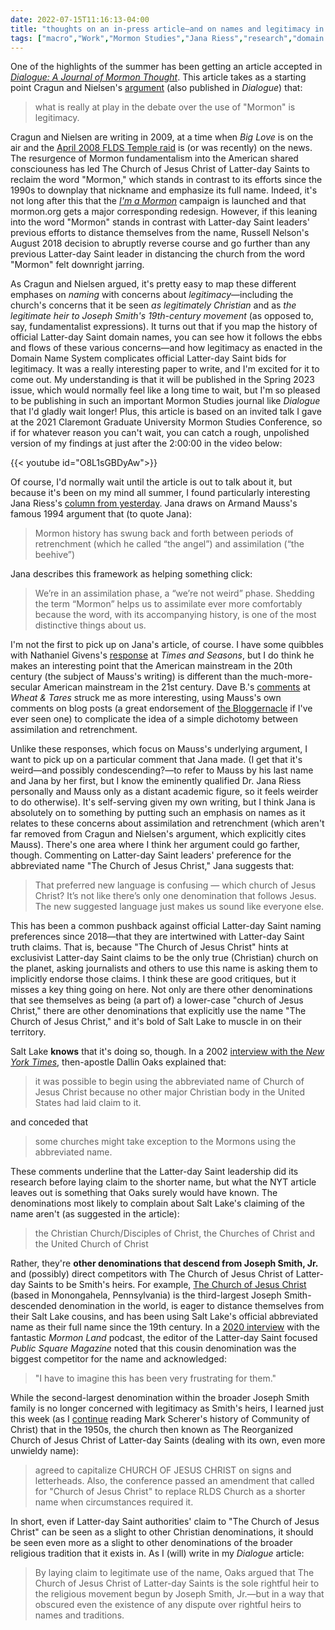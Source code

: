 ```yaml
---
date: 2022-07-15T11:16:13-04:00
title: "thoughts on an in-press article—and on names and legitimacy in Mormonism"
tags: ["macro","Work","Mormon Studies","Jana Riess","research","domain names","Mormon fundamentalism","The Church of Jesus Christ of Latter-day Saints","Mormonism","legitimacy","Ryan Cragun","Russell Nelson","Dallin Oaks","Bloggernacle","exclusivism","Community of Christ","Mark Scherer","Smith-Rigdon movement"]
---
```

One of the highlights of the summer has been getting an article accepted in *[Dialogue: A Journal of Mormon Thought](https://www.dialoguejournal.com/)*. This article takes as a starting point Cragun and Nielsen's [argument](https://scholarlypublishingcollective.org/uip/dial/article/42/1/65/249839/Fighting-over-Mormon-Media-Coverage-of-the-FLDS) (also published in *Dialogue*) that:

> what is really at play in the debate over the use of "Mormon" is legitimacy.

Cragun and Nielsen are writing in 2009, at a time when *Big Love* is on the air and the [April 2008 FLDS Temple raid](https://en.wikipedia.org/wiki/YFZ_Ranch#April_2008_raid) is (or was recently) on the news. The resurgence of Mormon fundamentalism into the American shared consciouness has led The Church of Jesus Christ of Latter-day Saints to reclaim the word "Mormon," which stands in contrast to its efforts since the 1990s to downplay that nickname and emphasize its full name. Indeed, it's not long after this that the *[I'm a Mormon](https://en.wikipedia.org/wiki/I%27m_a_Mormon)* campaign is launched and that mormon.org gets a major corresponding redesign. However, if this leaning into the word "Mormon" stands in contrast with Latter-day Saint leaders' previous efforts to distance themselves from the name, Russell Nelson's August 2018 decision to abruptly reverse course and go further than any previous Latter-day Saint leader in distancing the church from the word "Mormon" felt downright jarring.

As Cragun and Nielsen argued, it's pretty easy to map these different emphases on *naming* with concerns about *legitimacy*—including the church's concerns that it be seen *as legitimately Christian* and as *the legitimate heir to Joseph Smith's 19th-century movement* (as opposed to, say, fundamentalist expressions). It turns out that if you map the history of official Latter-day Saint domain names, you can see how it follows the ebbs and flows of these various concerns—and how legitimacy as enacted in the Domain Name System complicates official Latter-day Saint bids for legitimacy. It was a really interesting paper to write, and I'm excited for it to come out. My understanding is that it will be published in the Spring 2023 issue, which would normally feel like a long time to wait, but I'm so pleased to be publishing in such an important Mormon Studies journal like *Dialogue* that I'd gladly wait longer! Plus, this article is based on an invited talk I gave at the 2021 Claremont Graduate University Mormon Studies Conference, so if for whatever reason you can't wait, you can catch a rough, unpolished version of my findings at just after the 2:00:00 in the video below:

{{< youtube id="O8L1sGBDyAw">}}

Of course, I'd normally wait until the article is out to talk about it, but because it's been on my mind all summer, I found particularly interesting Jana Riess's [column from yesterday](https://religionnews.com/2022/07/14/oh-now-i-get-it-purging-the-word-mormon-is-a-bid-for-the-mainstream/). Jana draws on Armand Mauss's famous 1994 argument that (to quote Jana): 

> Mormon history has swung back and forth between periods of retrenchment (which he called “the angel”) and assimilation (“the beehive”)

Jana describes this framework as helping something click: 

> We’re in an assimilation phase, a “we’re not weird” phase. Shedding the term “Mormon” helps us to assimilate ever more comfortably because the word, with its accompanying history, is one of the most distinctive things about us.

I'm not the first to pick up on Jana's article, of course. I have some quibbles with Nathaniel Givens's [response](https://www.timesandseasons.org/index.php/2022/07/not-assimilation-but-alliance/) at *Times and Seasons*, but I do think he makes an interesting point that the American mainstream in the 20th century (the subject of Mauss's writing) is different than the much-more-secular American mainstream in the 21st century. Dave B.'s [comments](https://wheatandtares.org/2022/07/15/retrenchment-masquerading-as-assimilation/) at *Wheat & Tares* struck me as more interesting, using Mauss's own comments on blog posts (a great endorsement of [the Bloggernacle](https://en.wikipedia.org/wiki/Mormon_blogosphere) if I've ever seen one) to complicate the idea of a simple dichotomy between assimilation and retrenchment. 

Unlike these responses, which focus on Mauss's underlying argument, I want to pick up on a particular comment that Jana made. (I get that it's weird—and possibly condescending?—to refer to Mauss by his last name and Jana by her first, but I know the eminently qualified Dr. Jana Riess personally and Mauss only as a distant academic figure, so it feels weirder to do otherwise). It's self-serving given my own writing, but I think Jana is absolutely on to something by putting such an emphasis on names as it relates to these concerns about assimilation and retrenchment (which aren't far removed from Cragun and Nielsen's argument, which explicitly cites Mauss). There's one area where I think her argument could go farther, though. Commenting on Latter-day Saint leaders' preference for the abbreviated name "The Church of Jesus Christ," Jana suggests that: 

> That preferred new language is confusing — which church of Jesus Christ? It’s not like there’s only one denomination that follows Jesus. The new suggested language just makes us sound like everyone else.

This has been a common pushback against official Latter-day Saint naming preferences since 2018—that they are intertwined with Latter-day Saint truth claims. That is, because "The Church of Jesus Christ" hints at exclusivist Latter-day Saint claims to be the only true (Christian) church on the planet, asking journalists and others to use this name is asking them to implicitly endorse those claims. I think these are good critiques, but it misses a key thing going on here. Not only are there other denominations that see themselves as being (a part of) a lower-case "church of Jesus Christ," there are other denominations that explicitly use the name "The Church of Jesus Christ," and it's bold of Salt Lake to muscle in on their territory. 

Salt Lake **knows** that it's doing so, though. In a 2002 [interview with the *New York Times*](https://www.nytimes.com/2001/02/19/us/adapting-mormon-to-emphasize-christianity.html), then-apostle Dallin Oaks explained that:

> it was possible to begin using the abbreviated name of Church of Jesus Christ because no other major Christian body in the United States had laid claim to it. 

and conceded that 

> some churches might take exception to the Mormons using the abbreviated name.

These comments underline that the Latter-day Saint leadership did its research before laying claim to the shorter name, but what the NYT article leaves out is something that Oaks surely would have known. The denominations most likely to complain about Salt Lake's claiming of the name aren't (as suggested in the article):

> the Christian Church/Disciples of Christ, the Churches of Christ and the United Church of Christ

Rather, they're **other denominations that descend from Joseph Smith, Jr.** and (possibly) direct competitors with The Church of Jesus Christ of Latter-day Saints to be Smith's heirs. For example, [The Church of Jesus Christ](https://thechurchofjesuschrist.org/) (based in Monongahela, Pennsylvania) is the third-largest Joseph Smith-descended denomination in the world, is eager to distance themselves from their Salt Lake cousins, and has been using Salt Lake's official abbreviated name as their full name since the 19th century. In a [2020 interview](https://www.sltrib.com/religion/2020/09/23/mormon-land-how-media/) with the fantastic *Mormon Land* podcast, the editor of the Latter-day Saint focused *Public Square Magazine* noted that this cousin denomination was the biggest competitor for the name and acknowledged: 

> "I have to imagine this has been very frustrating for them."

While the second-largest denomination within the broader Joseph Smith family is no longer concerned with legitimacy as Smith's heirs, I learned just this week (as I [continue](https://spencergreenhalgh.com/communities/joseph-jesus-and-fundamentalism/) reading Mark Scherer's history of Community of Christ) that in the 1950s, the church then known as The Reorganized Church of Jesus Christ of Latter-day Saints (dealing with its own, even more unwieldy name):

> agreed to capitalize CHURCH OF JESUS CHRIST on signs and letterheads. Also, the conference passed an amendment that called for "Church of Jesus Christ" to replace RLDS Church as a shorter name when circumstances required it.

In short, even if Latter-day Saint authorities' claim to "The Church of Jesus Christ" can be seen as a slight to other Christian denominations, it should be seen even more as a slight to other denominations of the broader religious tradition that it exists in. As I (will) write in my *Dialogue* article: 

> By laying claim to legitimate use of the name, Oaks argued that The Church of Jesus Christ of Latter-day Saints is the sole rightful heir to the religious movement begun by Joseph Smith, Jr.—but in a way that obscured even the existence of any dispute over rightful heirs to names and traditions. 